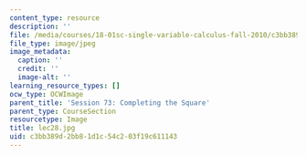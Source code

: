 ```yaml
---
content_type: resource
description: ''
file: /media/courses/18-01sc-single-variable-calculus-fall-2010/c3bb389d2bb81d1c54c203f19c611143_lec28.jpg
file_type: image/jpeg
image_metadata:
  caption: ''
  credit: ''
  image-alt: ''
learning_resource_types: []
ocw_type: OCWImage
parent_title: 'Session 73: Completing the Square'
parent_type: CourseSection
resourcetype: Image
title: lec28.jpg
uid: c3bb389d-2bb8-1d1c-54c2-03f19c611143
---
```

